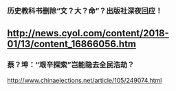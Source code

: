 ### 历史教科书删除“文？大？命”？出版社深夜回应！
http://news.cyol.com/content/2018-01/13/content_16866056.htm
---
### 蔡？坤：“艰辛探索”岂能隐去全民浩劫？
http://www.chinaelections.net/article/105/249074.html